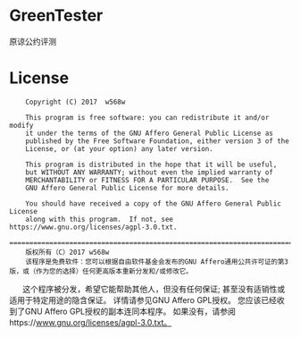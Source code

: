 # GreenTester
原谅公约评测

# License
          
        Copyright (C) 2017  w568w

        This program is free software: you can redistribute it and/or modify
        it under the terms of the GNU Affero General Public License as
        published by the Free Software Foundation, either version 3 of the
        License, or (at your option) any later version.

        This program is distributed in the hope that it will be useful,
        but WITHOUT ANY WARRANTY; without even the implied warranty of
        MERCHANTABILITY or FITNESS FOR A PARTICULAR PURPOSE.  See the
        GNU Affero General Public License for more details.

        You should have received a copy of the GNU Affero General Public License
        along with this program.  If not, see https://www.gnu.org/licenses/agpl-3.0.txt.
        =======================================================================
        版权所有（C）2017 w568w
        该程序是免费软件：您可以根据自由软件基金会发布的GNU Affero通用公共许可证的第3版，或（作为您的选择）任何更高版本重新分发和/或修改它。
        这个程序被分发，希望它能帮助其他人，但没有任何保证; 甚至没有适销性或适用于特定用途的隐含保证。 详情请参见GNU Affero GPL授权。
        您应该已经收到了GNU Affero GPL授权的副本连同本程序。 如果没有，请参阅https://www.gnu.org/licenses/agpl-3.0.txt。

